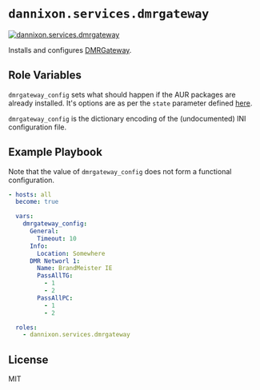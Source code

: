 # `dannixon.services.dmrgateway`

[![dannixon.services.dmrgateway](https://github.com/DanNixon/ansible-services/actions/workflows/dmrgateway.yml/badge.svg?branch=main)](https://github.com/DanNixon/ansible-services/actions/workflows/dmrgateway.yml)

Installs and configures [DMRGateway](https://github.com/g4klx/DMRGateway).

## Role Variables

`dmrgateway_config` sets what should happen if the AUR packages are already installed.
It's options are as per the `state` parameter defined [here](https://github.com/kewlfft/ansible-aur#options).

`dmrgateway_config` is the dictionary encoding of the (undocumented) INI configuration file.


## Example Playbook

Note that the value of `dmrgateway_config` does not form a functional configuration.

```yaml
- hosts: all
  become: true

  vars:
    dmrgateway_config:
      General:
        Timeout: 10
      Info:
        Location: Somewhere
      DMR Networl 1:
        Name: BrandMeister IE
        PassAllTG:
          - 1
          - 2
        PassAllPC:
          - 1
          - 2

  roles:
    - dannixon.services.dmrgateway
```

## License

MIT
